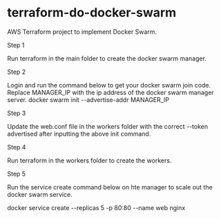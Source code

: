# terraform-do-docker-swarm
AWS Terraform project to implement Docker Swarm.

Step 1

Run terraform in the main folder to create the docker swarm manager.

Step 2

Login and run the command below to get your docker swarm join code.
Replace MANAGER_IP with the ip address of the docker swarm manager server.
docker swarm init --advertise-addr MANAGER_IP

Step 3

Update the web.conf file in the workers folder with the correct --token advertised after inputting the above init command.

Step 4

Run terraform in the workers folder to create the workers.

Step 5

Run the service create command below on hte manager to scale out the docker swarm service.

docker service create --replicas 5 -p 80:80 --name web nginx
